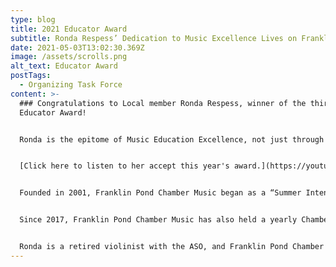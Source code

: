 ```yaml
---
type: blog
title: 2021 Educator Award
subtitle: Ronda Respess’ Dedication to Music Excellence Lives on Franklin Pond Road
date: 2021-05-03T13:02:30.369Z
image: /assets/scrolls.png
alt_text: Educator Award
postTags:
  - Organizing Task Force
content: >-
  ### Congratulations to Local member Ronda Respess, winner of the third annual
  Educator Award!


  Ronda is the epitome of Music Education Excellence, not just through her previous work with the Atlanta Symphony Orchestra Talent Development Program, but through her continued dedication to strengthening the skills of young musicians through Franklin Pond Chamber Music. As part of this award, the OTF is granting her $500 to contribute to a music education cause of her choice. 


  [Click here to listen to her accept this year's award.](https://youtu.be/MA-T5x-T044)


  Founded in 2001, Franklin Pond Chamber Music began as a “Summer Intensive Program after realizing Atlanta’s need for a high quality summer program for serious string students”. From there, the program quickly grew into a year-round study of chamber music, enriching the lives of young musicians and allowing them to not only broaden their own horizons, but also bring the joy of music to their communities. 


  Since 2017, Franklin Pond Chamber Music has also held a yearly Chamber Music Competition, providing an opportunity to reward students for their music excellence. 


  Ronda is a retired violinist with the ASO, and Franklin Pond Chamber Music has garnered national attention for her students and intensive programs (affectionately named after the street where the program began).
---
```

